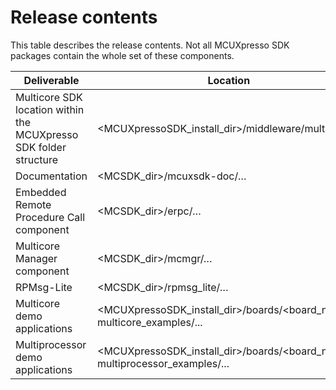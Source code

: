 # Release contents

This table describes the release contents. Not all MCUXpresso SDK packages contain the whole set of these components.

|Deliverable|Location|
|-----------|--------|
|Multicore SDK location within the MCUXpresso SDK folder structure|<MCUXpressoSDK\_install\_dir\>/middleware/multicore/...|
|Documentation|<MCSDK\_dir\>/mcuxsdk-doc/…|
|Embedded Remote Procedure Call component|<MCSDK\_dir\>/erpc/…|
|Multicore Manager component|<MCSDK\_dir\>/mcmgr/…|
|RPMsg-Lite|<MCSDK\_dir\>/rpmsg\_lite/…|
|Multicore demo applications|<MCUXpressoSDK\_install\_dir\>/boards/<board\_name\>/ multicore\_examples/...|
|Multiprocessor demo applications|<MCUXpressoSDK\_install\_dir\>/boards/<board\_name\>/ multiprocessor\_examples/...|

